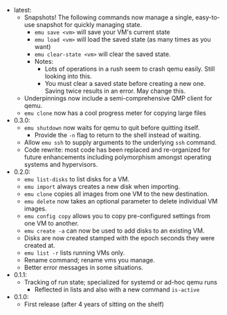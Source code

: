 -   latest:
    -   Snapshots! The following commands now manage a single, easy-to-use snapshot for quickly managing state.
        -   `emu save <vm>` will save your VM's current state
        -   `emu load <vm>` will load the saved state (as many times as you want)
        -   `emu clear-state <vm>` will clear the saved state.
        -   Notes:
            -   Lots of operations in a rush seem to crash qemu easily. Still looking into this.
            -   You must clear a saved state before creating a new one. Saving twice results in an error. May change this.
    -   Underpinnings now include a semi-comprehensive QMP client for qemu.
    -   `emu clone` now has a cool progress meter for copying large files
-   0.3.0:
    -   `emu shutdown` now waits for qemu to quit before quitting itself.
        -   Provide the `-n` flag to return to the shell instead of waiting.
    -   Allow `emu ssh` to supply arguments to the underlying `ssh` command.
    -   Code rewrite: most code has been replaced and re-organized for future enhancements including polymorphism amongst operating systems and hypervisors.
-   0.2.0:
    -   `emu list-disks` to list disks for a VM.
    -   `emu import` always creates a new disk when importing.
    -   `emu clone` copies all images from one VM to the new destination.
    -   `emu delete` now takes an optional parameter to delete individual VM images.
    -   `emu config copy` allows you to copy pre-configured settings from one VM to another.
    -   `emu create -a` can now be used to add disks to an existing VM.
    -   Disks are now created stamped with the epoch seconds they were created at.
    -   `emu list -r` lists running VMs only.
    -   Rename command; rename vms you manage.
    -   Better error messages in some situations.
-   0.1.1:
    -   Tracking of run state; specialized for systemd or ad-hoc qemu runs
        -   Reflected in lists and also with a new command `is-active`
-   0.1.0:
    -   First release (after 4 years of sitting on the shelf)
